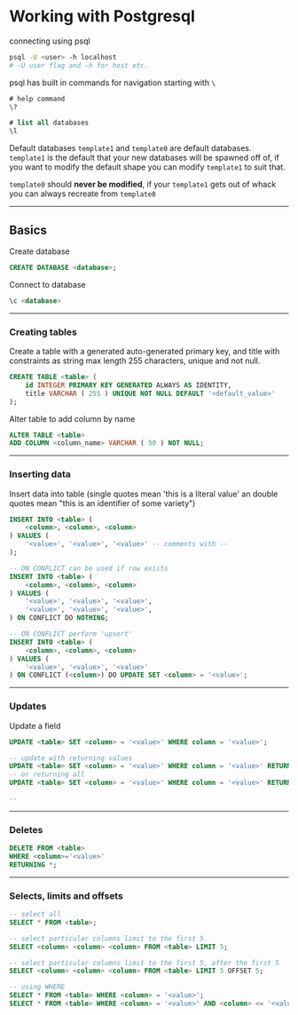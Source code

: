 # Working with Postgresql

connecting using psql

```sh
psql -U <user> -h localhost
# -U user flag and -h for host etc.
```

psql has built in commands for navigation starting with `\`

```sql
# help command
\?

# list all databases
\l
```

Default databases `template1` and `template0` are default databases. `template1` is the default that your new databases will be spawned off of, if you want to modify the default shape you can modify `template1` to suit that.

`template0` should **never be modified**, if your `template1` gets out of whack you can always recreate from `template0`

---

## Basics

Create database

```sql
CREATE DATABASE <database>;
```

Connect to database

```sql
\c <database>
```

---

### Creating tables

Create a table with a generated auto-generated primary key, and title with constraints as string max length 255 characters, unique and not null.

```sql
CREATE TABLE <table> (
    id INTEGER PRIMARY KEY GENERATED ALWAYS AS IDENTITY,
    title VARCHAR ( 255 ) UNIQUE NOT NULL DEFAULT '<default_value>'
);
```

Alter table to add column by name

```sql
ALTER TABLE <table>
ADD COLUMN <column_name> VARCHAR ( 50 ) NOT NULL;
```

---

### Inserting data

Insert data into table (single quotes mean 'this is a literal value' an double quotes mean "this is an identifier of some variety")

```sql
INSERT INTO <table> (
    <column>, <column>, <column>
) VALUES (
    '<value>', '<value>', '<value>' -- comments with --
);

-- ON CONFLICT can be used if row exists
INSERT INTO <table> (
    <column>, <column>, <column>
) VALUES (
    '<value>', '<value>', '<value>',
    '<value>', '<value>', '<value>',
) ON CONFLICT DO NOTHING;

-- ON CONFLICT perform 'upsert'
INSERT INTO <table> (
    <column>, <column>, <column>
) VALUES (
    '<value>', '<value>', '<value>'
) ON CONFLICT (<column>) DO UPDATE SET <column> = '<value>';
```

---

### Updates

Update a field

```sql
UPDATE <table> SET <column> = '<value>' WHERE column = '<value>';

-- update with returning values
UPDATE <table> SET <column> = '<value>' WHERE column = '<value>' RETURNING <column>, <column>, <column>;
-- or returning all
UPDATE <table> SET <column> = '<value>' WHERE column = '<value>' RETURNING *;

--
```

---

### Deletes

```sql
DELETE FROM <table>
WHERE <column>='<value>'
RETURNING *;
```

---

### Selects, limits and offsets

```sql
-- select all
SELECT * FROM <table>;

-- select particular columns limit to the first 5
SELECT <column> <column> <column> FROM <table> LIMIT 5;

-- select particular columns limit to the first 5, after the first 5
SELECT <column> <column> <column> FROM <table> LIMIT 5 OFFSET 5;

-- using WHERE
SELECT * FROM <table> WHERE <column> = '<value>';
SELECT * FROM <table> WHERE <column> = '<value>' AND <column> <= '<value>' OR <column >;


```

